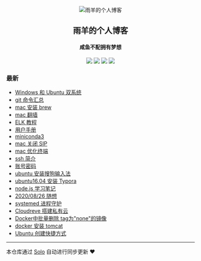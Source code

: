 <p align="center"><img alt="雨羊的个人博客" src="https://static.b3log.org/images/brand/solo-32.png"></p><h2 align="center">
雨羊的个人博客
</h2>

<h4 align="center">咸鱼不配拥有梦想</h4>
<p align="center"><a title="雨羊的个人博客" target="_blank" href="https://github.com/Rainsheep/solo-blog"><img src="https://img.shields.io/github/last-commit/Rainsheep/solo-blog.svg?style=flat-square&color=FF9900"></a>
<a title="GitHub repo size in bytes" target="_blank" href="https://github.com/Rainsheep/solo-blog"><img src="https://img.shields.io/github/repo-size/Rainsheep/solo-blog.svg?style=flat-square"></a>
<a title="Solo Version" target="_blank" href="https://github.com/88250/solo/releases"><img src="https://img.shields.io/badge/solo-4.3.0-f1e05a.svg?style=flat-square&color=blueviolet"></a>
<a title="Hits" target="_blank" href="https://github.com/88250/hits"><img src="https://hits.b3log.org/Rainsheep/solo-blog.svg"></a></p>

### 最新

* [Windows 和 Ubuntu 双系统](https://www.rainsheep.cn/articles/2020/09/17/1600275313257.html)
* [git 命令汇总](https://www.rainsheep.cn/articles/2020/09/15/1600148792043.html)
* [mac 安装 brew](https://www.rainsheep.cn/articles/2020/09/14/1600094361638.html)
* [mac 翻墙](https://www.rainsheep.cn/articles/2020/09/14/1600093332850.html)
* [ELK 教程](https://www.rainsheep.cn/articles/2020/09/14/1600082932730.html)
* [用户手册](https://www.rainsheep.cn/articles/2020/09/14/1600063932546.html)
* [miniconda3 ](https://www.rainsheep.cn/articles/2020/09/14/1600052978187.html)
* [mac 关闭 SIP](https://www.rainsheep.cn/articles/2020/09/13/1600011194833.html)
* [mac 优化终端](https://www.rainsheep.cn/articles/2020/09/13/1600010916412.html)
* [ssh 简介](https://www.rainsheep.cn/articles/2020/09/09/1599666807744.html)
* [账号密码](https://www.rainsheep.cn/articles/2020/09/09/1599627597081.html)
* [ubuntu 安装搜狗输入法](https://www.rainsheep.cn/articles/2020/09/09/1599625947420.html)
* [ubuntu16.04 安装 Typora](https://www.rainsheep.cn/articles/2020/09/09/1599625412585.html)
* [node.js 学习笔记](https://www.rainsheep.cn/articles/2020/09/04/1599189049934.html)
* [2020/08/26 随想](https://www.rainsheep.cn/articles/2020/08/26/1598455690500.html)
* [systemed 进程守护](https://www.rainsheep.cn/articles/2020/08/17/1597678629939.html)
* [Cloudreve 搭建私有云](https://www.rainsheep.cn/articles/2020/08/17/1597676238116.html)
* [Docker中批量删除 tag为"none"的镜像](https://www.rainsheep.cn/articles/2020/08/16/1597560159237.html)
* [docker 安装 tomcat](https://www.rainsheep.cn/articles/2020/08/16/1597553008490.html)
* [Ubuntu 创建快捷方式](https://www.rainsheep.cn/articles/2020/08/15/1597489882456.html)



---

本仓库通过 [Solo](https://github.com/88250/solo) 自动进行同步更新 ❤️ 